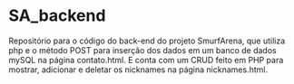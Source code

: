 # SA_backend
Repositório para o código do back-end do projeto SmurfArena, que utiliza php e o método POST para inserção dos dados em um banco de dados mySQL na página contato.html. E conta com um CRUD feito em PHP para mostrar, adicionar e deletar os nicknames na página nicknames.html.
